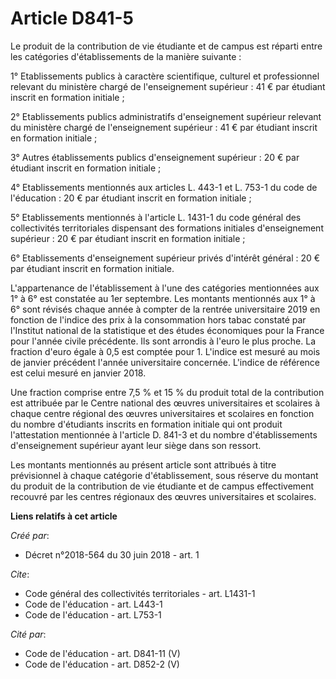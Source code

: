 # Article D841-5

Le produit de la contribution de vie étudiante et de campus est réparti entre les catégories d'établissements de la manière
suivante :

1° Etablissements publics à caractère scientifique, culturel et professionnel relevant du ministère chargé de l'enseignement
supérieur : 41 € par étudiant inscrit en formation initiale ;

2° Etablissements publics administratifs d'enseignement supérieur relevant du ministère chargé de l'enseignement supérieur :
41 € par étudiant inscrit en formation initiale ;

3° Autres établissements publics d'enseignement supérieur : 20 € par étudiant inscrit en formation initiale ;

4° Etablissements mentionnés aux articles L. 443-1 et L. 753-1 du code de l'éducation : 20 € par étudiant inscrit en
formation initiale ;

5° Etablissements mentionnés à l'article L. 1431-1 du code général des collectivités territoriales dispensant des formations
initiales d'enseignement supérieur : 20 € par étudiant inscrit en formation initiale ;

6° Etablissements d'enseignement supérieur privés d'intérêt général : 20 € par étudiant inscrit en formation initiale.

L'appartenance de l'établissement à l'une des catégories mentionnées aux 1° à 6° est constatée au 1er septembre. Les montants
mentionnés aux 1° à 6° sont révisés chaque année à compter de la rentrée universitaire 2019 en fonction de l'indice des prix
à la consommation hors tabac constaté par l'Institut national de la statistique et des études économiques pour la France pour
l'année civile précédente. Ils sont arrondis à l'euro le plus proche. La fraction d'euro égale à 0,5 est comptée pour 1.
L'indice est mesuré au mois de janvier précédent l'année universitaire concernée. L'indice de référence est celui mesuré en
janvier 2018.

Une fraction comprise entre 7,5 % et 15 % du produit total de la contribution est attribuée par le Centre national des œuvres
universitaires et scolaires à chaque centre régional des œuvres universitaires et scolaires en fonction du nombre d'étudiants
inscrits en formation initiale qui ont produit l'attestation mentionnée à l'article D. 841-3 et du nombre d'établissements
d'enseignement supérieur ayant leur siège dans son ressort.

Les montants mentionnés au présent article sont attribués à titre prévisionnel à chaque catégorie d'établissement, sous
réserve du montant du produit de la contribution de vie étudiante et de campus effectivement recouvré par les centres
régionaux des œuvres universitaires et scolaires.

**Liens relatifs à cet article**

_Créé par_:

  - Décret n°2018-564 du 30 juin 2018 - art. 1

_Cite_:

  - Code général des collectivités territoriales - art. L1431-1
  - Code de l'éducation - art. L443-1
  - Code de l'éducation - art. L753-1

_Cité par_:

  - Code de l'éducation - art. D841-11 (V)
  - Code de l'éducation - art. D852-2 (V)
